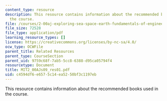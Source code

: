```yaml
---
content_type: resource
description: This resource contains information about the recommended books used in
  the course.
file: /courses/2-00aj-exploring-sea-space-earth-fundamentals-of-engineering-design-spring-2009/c4594df6e6575c14ea5250bf3c1197eb_MIT2_00AJs09_res01.pdf
file_size: 72528
file_type: application/pdf
learning_resource_types: []
license: https://creativecommons.org/licenses/by-nc-sa/4.0/
ocw_type: OCWFile
parent_title: Related Resources
parent_type: CourseSection
parent_uid: 9759c68f-7ab5-5cc8-6388-d95ca05794f4
resourcetype: Document
title: MIT2_00AJs09_res01.pdf
uid: c4594df6-e657-5c14-ea52-50bf3c1197eb
---
```

This resource contains information about the recommended books used in the course.